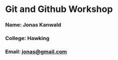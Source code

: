 # Git and Github Workshop    

### Name: Jonas Kanwald
### College: Hawking
### Email:  jonas@gmail.com

